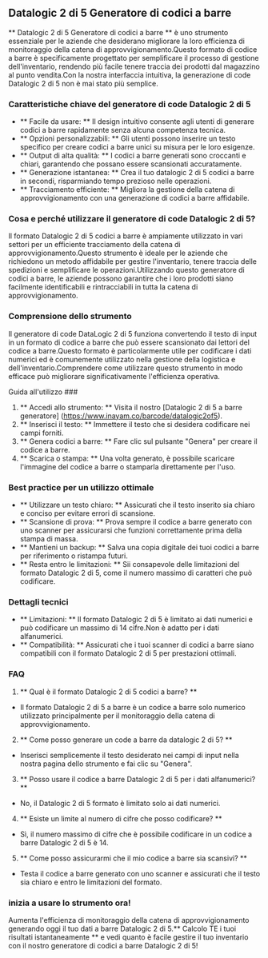 ## Datalogic 2 di 5 Generatore di codici a barre

** Datalogic 2 di 5 Generatore di codici a barre ** è uno strumento essenziale per le aziende che desiderano migliorare la loro efficienza di monitoraggio della catena di approvvigionamento.Questo formato di codice a barre è specificamente progettato per semplificare il processo di gestione dell'inventario, rendendo più facile tenere traccia dei prodotti dal magazzino al punto vendita.Con la nostra interfaccia intuitiva, la generazione di code Datalogic 2 di 5 non è mai stato più semplice.

### Caratteristiche chiave del generatore di code Datalogic 2 di 5
- ** Facile da usare: ** Il design intuitivo consente agli utenti di generare codici a barre rapidamente senza alcuna competenza tecnica.
- ** Opzioni personalizzabili: ** Gli utenti possono inserire un testo specifico per creare codici a barre unici su misura per le loro esigenze.
- ** Output di alta qualità: ** I codici a barre generati sono croccanti e chiari, garantendo che possano essere scansionati accuratamente.
- ** Generazione istantanea: ** Crea il tuo datalogic 2 di 5 codici a barre in secondi, risparmiando tempo prezioso nelle operazioni.
- ** Tracciamento efficiente: ** Migliora la gestione della catena di approvvigionamento con una generazione di codici a barre affidabile.

### Cosa e perché utilizzare il generatore di code Datalogic 2 di 5?
Il formato Datalogic 2 di 5 codici a barre è ampiamente utilizzato in vari settori per un efficiente tracciamento della catena di approvvigionamento.Questo strumento è ideale per le aziende che richiedono un metodo affidabile per gestire l'inventario, tenere traccia delle spedizioni e semplificare le operazioni.Utilizzando questo generatore di codici a barre, le aziende possono garantire che i loro prodotti siano facilmente identificabili e rintracciabili in tutta la catena di approvvigionamento.

### Comprensione dello strumento
Il generatore di code DataLogic 2 di 5 funziona convertendo il testo di input in un formato di codice a barre che può essere scansionato dai lettori del codice a barre.Questo formato è particolarmente utile per codificare i dati numerici ed è comunemente utilizzato nella gestione della logistica e dell'inventario.Comprendere come utilizzare questo strumento in modo efficace può migliorare significativamente l'efficienza operativa.

Guida all'utilizzo ###
1. ** Accedi allo strumento: ** Visita il nostro [Datalogic 2 di 5 a barre generatore] (https://www.inayam.co/barcode/datalogic2of5).
2. ** Inserisci il testo: ** Immettere il testo che si desidera codificare nei campi forniti.
3. ** Genera codici a barre: ** Fare clic sul pulsante "Genera" per creare il codice a barre.
4. ** Scarica o stampa: ** Una volta generato, è possibile scaricare l'immagine del codice a barre o stamparla direttamente per l'uso.

### Best practice per un utilizzo ottimale
- ** Utilizzare un testo chiaro: ** Assicurati che il testo inserito sia chiaro e conciso per evitare errori di scansione.
- ** Scansione di prova: ** Prova sempre il codice a barre generato con uno scanner per assicurarsi che funzioni correttamente prima della stampa di massa.
- ** Mantieni un backup: ** Salva una copia digitale dei tuoi codici a barre per riferimento o ristampa futuri.
- ** Resta entro le limitazioni: ** Sii consapevole delle limitazioni del formato Datalogic 2 di 5, come il numero massimo di caratteri che può codificare.

### Dettagli tecnici
- ** Limitazioni: ** Il formato Datalogic 2 di 5 è limitato ai dati numerici e può codificare un massimo di 14 cifre.Non è adatto per i dati alfanumerici.
- ** Compatibilità: ** Assicurati che i tuoi scanner di codici a barre siano compatibili con il formato Datalogic 2 di 5 per prestazioni ottimali.

### FAQ

1. ** Qual è il formato Datalogic 2 di 5 codici a barre? **
- Il formato Datalogic 2 di 5 a barre è un codice a barre solo numerico utilizzato principalmente per il monitoraggio della catena di approvvigionamento.

2. ** Come posso generare un code a barre da datalogic 2 di 5? **
- Inserisci semplicemente il testo desiderato nei campi di input nella nostra pagina dello strumento e fai clic su "Genera".

3. ** Posso usare il codice a barre Datalogic 2 di 5 per i dati alfanumerici? **
- No, il Datalogic 2 di 5 formato è limitato solo ai dati numerici.

4. ** Esiste un limite al numero di cifre che posso codificare? **
- Sì, il numero massimo di cifre che è possibile codificare in un codice a barre Datalogic 2 di 5 è 14.

5. ** Come posso assicurarmi che il mio codice a barre sia scansivi? **
- Testa il codice a barre generato con uno scanner e assicurati che il testo sia chiaro e entro le limitazioni del formato.

### inizia a usare lo strumento ora!
Aumenta l'efficienza di monitoraggio della catena di approvvigionamento generando oggi il tuo dati a barre Datalogic 2 di 5.** Calcolo TE i tuoi risultati istantaneamente ** e vedi quanto è facile gestire il tuo inventario con il nostro generatore di codici a barre Datalogic 2 di 5!